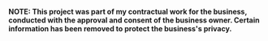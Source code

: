 **NOTE: This project was part of my contractual work for the business, conducted with the approval and consent of the business owner. Certain information has been removed to protect the business's privacy.**
